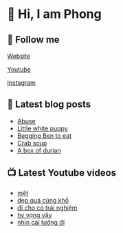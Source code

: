 # 👋 Hi, I am Phong

## 🔗 Follow me

[Website](https://phongever.xyz "Website")

[Youtube](https://www.youtube.com/@phongever "Youtube")

[Instagram](https://www.instagram.com/phongever "Instagram")

## 📝 Latest blog posts

<!-- BLOG-POST-LIST:START -->
- [Abuse](https://phongever.xyz/blog/abuse/)
- [Little white puppy](https://phongever.xyz/blog/little-white-puppy/)
- [Begging Ben to eat](https://phongever.xyz/blog/begging-ben-to-eat/)
- [Crab soup](https://phongever.xyz/blog/crab-soup/)
- [A box of durian](https://phongever.xyz/blog/a-box-of-durian/)
<!-- BLOG-POST-LIST:END -->

## 📺 Latest Youtube videos

<!-- YOUTUBE-VIDEO-LIST:START -->
- [mệt](https://www.youtube.com/shorts/g5eP4imXWI0)
- [đẹp quá cũng khổ](https://www.youtube.com/shorts/MY2Li5lGMxA)
- [đi cho có trải nghiệm](https://www.youtube.com/shorts/HG_kMzNMbOY)
- [hy vọng vậy](https://www.youtube.com/shorts/pU4_PFY0Yfg)
- [nhìn cái tướng đi](https://www.youtube.com/shorts/hLfzYnfzEd4)
<!-- YOUTUBE-VIDEO-LIST:END -->
